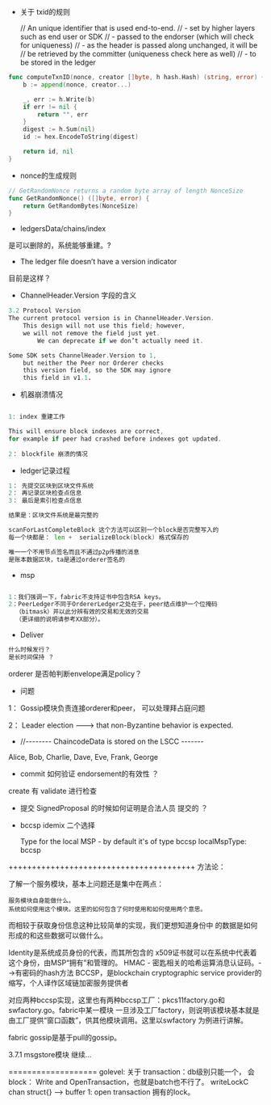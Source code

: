 - 关于 txid的规则

    // An unique identifier that is used end-to-end.
	//  -  set by higher layers such as end user or SDK
	//  -  passed to the endorser (which will check for uniqueness)
	//  -  as the header is passed along unchanged, it will be
	//     be retrieved by the committer (uniqueness check here as well)
	//  -  to be stored in the ledger

```go
func computeTxnID(nonce, creator []byte, h hash.Hash) (string, error) {
	b := append(nonce, creator...)

	_, err := h.Write(b)
	if err != nil {
		return "", err
	}
	digest := h.Sum(nil)
	id := hex.EncodeToString(digest)

	return id, nil
}
```


	
- nonce的生成规则

```go
// GetRandomNonce returns a random byte array of length NonceSize
func GetRandomNonce() ([]byte, error) {
	return GetRandomBytes(NonceSize)
}
```

- ledgersData/chains/index 

是可以删除的，系统能够重建。?

- The ledger file doesn’t have a version indicator

目前是这样？

- ChannelHeader.Version 字段的含义

```go
3.2 Protocol Version
The current protocol version is in ChannelHeader.Version.
	This design will not use this field; however, 
	we will not remove the field just yet. 
		We can deprecate if we don’t actually need it.

Some SDK sets ChannelHeader.Version to 1, 
	but neither the Peer nor Orderer checks 
	this version field, so the SDK may ignore 
	this field in v1.1.
```

- 机器崩溃情况

```go

1: index 重建工作

This will ensure block indexes are correct, 
for example if peer had crashed before indexes got updated.
	
2： blockfile 崩溃的情况


```

- ledger记录过程

```go
1： 先提交区块到区块文件系统
2： 再记录区块检查点信息
3： 最后是索引检查点信息

结果是：区块文件系统是最完整的

scanForLastCompleteBlock 这个方法可以区别一个block是否完整写入的
每一个块都是： len +  serializeBlock(block) 格式保存的

唯一一个不用节点签名而且不通过p2p传播的消息
是账本数据区块，ta是通过orderer签名的

```

- msp

```go

1：我们强调一下，fabric不支持证书中包含RSA keys。
2：PeerLedger不同于OrdererLedger之处在于，peer结点维护一个位掩码
  （bitmask）并以此分辨有效的交易和无效的交易
  （更详细的说明请参考XX部分）。

```

- Deliver

```go
什么时候发行？
是长时间保持 ？

```

orderer 是否帕判断envelope满足policy？

- 问题

1： Gossip模块负责连接orderer和peer， 可以处理拜占庭问题

2： Leader election ---> that non-Byzantine behavior is expected.

-  //-------- ChaincodeData is stored on the LSCC -------
 

Alice, Bob, Charlie, Dave, Eve, Frank, George

- commit  如何验证  endorsement的有效性 ？

create 有 validate 进行检查

- 提交 SignedProposal 的时候如何证明是合法人员 提交的 ？

- bccsp idemix 二个选择
 
   Type for the local MSP - by default it's of type bccsp
   localMspType: bccsp
   
   
++++++++++++++++++++++++++++++++++++++++
方法论：

了解一个服务模块，基本上问题还是集中在两点：

    服务模块自身能做什么。
    系统如何使用这个模块。这里的如何包含了何时使用和如何使用两个意思。

而相较于获取身份信息这种比较简单的实现，我们更想知道身份中
的数据是如何形成的和这些数据可以做什么。

Identity是系统成员身份的代表，而其所包含的
x509证书就可以在系统中代表着这个身份，由MSP“拥有”和管理的。
HMAC - 密匙相关的哈希运算消息认证码。-->有密码的hash方法
BCCSP，是blockchain cryptographic service provider的缩写，个人译作区域链加密服务提供者

对应两种bccsp实现，这里也有两种bccsp工厂：pkcs11factory.go和swfactory.go。fabric中某一模块
一旦涉及工厂factory，则说明该模块基本就是由工厂提供“窗口函数”，供其他模块调用。这里以swfactory
为例进行讲解。

fabric gossip是基于pull的gossip。

3.7.1 msgstore模块 继续...


===================
golevel:
关于 transaction：db级别只能一个， 会block：  Write and OpenTransaction，也就是batch也不行了。 
writeLockC   chan struct{} --> buffer 1: open transaction 拥有的lock。
 	